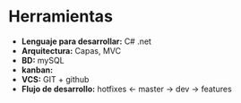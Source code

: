 # Herramientas

* **Lenguaje para desarrollar:** C# .net
* **Arquitectura:** Capas, MVC
* **BD:** mySQL
* **kanban:** 
* **VCS:** GIT + github
* **Flujo de desarrollo:** hotfixes <- master -> dev -> features
